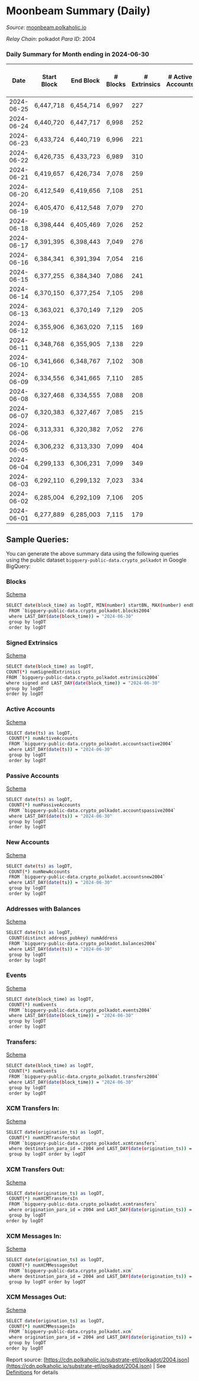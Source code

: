 # Moonbeam Summary (Daily)

_Source_: [moonbeam.polkaholic.io](https://moonbeam.polkaholic.io)

*Relay Chain*: polkadot
*Para ID*: 2004



### Daily Summary for Month ending in 2024-06-30


| Date    | Start Block | End Block | # Blocks | # Extrinsics | # Active Accounts | # Passive Accounts | # New Accounts | # Addresses | # Events  | # Transfers ($USD) | # XCM Transfers In ($USD) | # XCM Transfers Out ($USD) | # XCM In | # XCM Out | Issues |
|---------|-------------|-----------|----------|--------------|-------------------|--------------------|----------------|-------------|-----------|--------------------|---------------------------|----------------------------|----------|-----------|--------|
| 2024-06-25 | 6,447,718 | 6,454,714 | 6,997 | 227 |  |  |  |  | 742,784 | 28,105 ($2,031,986.32) |   |   |  |  |  |
| 2024-06-24 | 6,440,720 | 6,447,717 | 6,998 | 252 |  |  |  | 1,719,592 | 883,862 | 32,331 ($2,316,287.17) |   |   |  |  |  |
| 2024-06-23 | 6,433,724 | 6,440,719 | 6,996 | 221 |  |  |  | 1,718,816 | 790,016 | 25,773 ($1,665,286.56) |   |   |  |  |  |
| 2024-06-22 | 6,426,735 | 6,433,723 | 6,989 | 310 |  |  |  | 1,719,375 | 770,647 | 28,422 ($1,838,862.48) |   |   |  |  |  |
| 2024-06-21 | 6,419,657 | 6,426,734 | 7,078 | 259 |  |  |  | 1,719,736 | 840,575 | 31,869 ($6,016,895.25) |   |   |  |  |  |
| 2024-06-20 | 6,412,549 | 6,419,656 | 7,108 | 251 |  |  |  | 1,719,641 | 764,889 | 26,857 ($6,038,958.11) |   |   |  |  |  |
| 2024-06-19 | 6,405,470 | 6,412,548 | 7,079 | 270 |  |  |  | 1,719,762 | 814,772 | 24,012 ($11,291,105.99) |   |   |  |  |  |
| 2024-06-18 | 6,398,444 | 6,405,469 | 7,026 | 252 |  |  |  | 1,720,157 | 785,771 | 22,866 ($7,340,051.57) |   |   |  |  |  |
| 2024-06-17 | 6,391,395 | 6,398,443 | 7,049 | 276 |  |  |  | 1,719,874 | 659,810 | 15,107 ($3,073,174.19) |   |   |  |  |  |
| 2024-06-16 | 6,384,341 | 6,391,394 | 7,054 | 216 |  |  |  | 1,719,643 | 845,669 | 8,872 ($1,441,161.66) |   |   |  |  |  |
| 2024-06-15 | 6,377,255 | 6,384,340 | 7,086 | 241 |  |  |  | 1,719,469 | 738,658 | 12,266 ($2,133,270.64) |   |   |  |  |  |
| 2024-06-14 | 6,370,150 | 6,377,254 | 7,105 | 298 |  |  |  | 1,719,165 | 768,105 | 17,342 ($5,655,350.01) |   |   |  |  |  |
| 2024-06-13 | 6,363,021 | 6,370,149 | 7,129 | 205 |  |  |  | 1,718,895 | 646,596 | 11,418 ($2,459,524.70) |   |   |  |  |  |
| 2024-06-12 | 6,355,906 | 6,363,020 | 7,115 | 169 |  |  |  | 1,718,584 | 644,265 | 13,275 ($2,943,722.69) |   |   |  |  |  |
| 2024-06-11 | 6,348,768 | 6,355,905 | 7,138 | 229 |  |  |  | 1,718,257 | 700,911 | 13,479 ($6,565,588.25) |   |   |  |  |  |
| 2024-06-10 | 6,341,666 | 6,348,767 | 7,102 | 308 |  |  |  | 1,717,984 | 665,263 | 12,903 ($2,986,202.29) |   |   |  |  |  |
| 2024-06-09 | 6,334,556 | 6,341,665 | 7,110 | 285 |  |  |  | 1,717,735 | 683,921 | 8,719 ($1,850,665.91) |   |   |  |  |  |
| 2024-06-08 | 6,327,468 | 6,334,555 | 7,088 | 208 |  |  |  | 1,717,467 | 649,583 | 13,728 ($3,376,640.53) |   |   |  |  |  |
| 2024-06-07 | 6,320,383 | 6,327,467 | 7,085 | 215 |  |  |  | 1,717,072 | 734,376 | 13,789 ($3,430,214.14) |   |   |  |  |  |
| 2024-06-06 | 6,313,331 | 6,320,382 | 7,052 | 276 |  |  |  | 1,716,811 | 759,709 | 14,604 ($6,005,844.59) |   |   |  |  |  |
| 2024-06-05 | 6,306,232 | 6,313,330 | 7,099 | 404 |  |  |  | 1,716,470 | 850,013 | 25,507 ($4,081,233.69) |   |   |  |  |  |
| 2024-06-04 | 6,299,133 | 6,306,231 | 7,099 | 349 |  |  |  | 1,716,051 | 807,604 | 29,348 ($5,195,371.35) |   |   |  |  |  |
| 2024-06-03 | 6,292,110 | 6,299,132 | 7,023 | 334 |  |  |  | 1,715,715 | 1,108,883 | 22,929 ($5,477,375.39) |   |   |  |  |  |
| 2024-06-02 | 6,285,004 | 6,292,109 | 7,106 | 205 |  |  |  | 1,715,452 | 980,395 | 22,147 ($3,624,271.50) |   |   |  |  |  |
| 2024-06-01 | 6,277,889 | 6,285,003 | 7,115 | 179 |  |  |  | 1,715,210 | 645,590 | 21,428 ($2,095,765.30) |   |   |  |  |  |

## Sample Queries:
You can generate the above summary data using the following queries using the public dataset `bigquery-public-data.crypto_polkadot` in Google BigQuery:


### Blocks 

[Schema](https://github.com/colorfulnotion/substrate-etl/blob/main/schema/blocks.json)

```bash
SELECT date(block_time) as logDT, MIN(number) startBN, MAX(number) endBN, COUNT(*) numBlocks 
 FROM `bigquery-public-data.crypto_polkadot.blocks2004`  
 where LAST_DAY(date(block_time)) = "2024-06-30" 
 group by logDT 
 order by logDT
```

### Signed Extrinsics 

[Schema](https://github.com/colorfulnotion/substrate-etl/blob/main/schema/extrinsics.json)

```bash
SELECT date(block_time) as logDT, 
COUNT(*) numSignedExtrinsics 
FROM `bigquery-public-data.crypto_polkadot.extrinsics2004`  
where signed and LAST_DAY(date(block_time)) = "2024-06-30" 
group by logDT 
order by logDT
```

### Active Accounts 

[Schema](https://github.com/colorfulnotion/substrate-etl/blob/main/schema/accountsactive.json)

```bash
SELECT date(ts) as logDT, 
 COUNT(*) numActiveAccounts 
 FROM `bigquery-public-data.crypto_polkadot.accountsactive2004` 
 where LAST_DAY(date(ts)) = "2024-06-30" 
 group by logDT 
 order by logDT
```

### Passive Accounts 

[Schema](https://github.com/colorfulnotion/substrate-etl/blob/main/schema/accountspassive.json)

```bash
SELECT date(ts) as logDT, 
 COUNT(*) numPassiveAccounts 
 FROM `bigquery-public-data.crypto_polkadot.accountspassive2004` 
 where LAST_DAY(date(ts)) = "2024-06-30" 
 group by logDT 
 order by logDT
```

### New Accounts 

[Schema](https://github.com/colorfulnotion/substrate-etl/blob/main/schema/accountsnew.json)

```bash
SELECT date(ts) as logDT, 
 COUNT(*) numNewAccounts 
 FROM `bigquery-public-data.crypto_polkadot.accountsnew2004` 
 where LAST_DAY(date(ts)) = "2024-06-30" 
 group by logDT
 order by logDT
```

### Addresses with Balances 

[Schema](https://github.com/colorfulnotion/substrate-etl/blob/main/schema/balances.json)

```bash
SELECT date(ts) as logDT,
 COUNT(distinct address_pubkey) numAddress 
 FROM `bigquery-public-data.crypto_polkadot.balances2004` 
 where LAST_DAY(date(ts)) = "2024-06-30" 
 group by logDT 
 order by logDT
```

### Events 

[Schema](https://github.com/colorfulnotion/substrate-etl/blob/main/schema/events.json)

```bash
SELECT date(block_time) as logDT, 
 COUNT(*) numEvents 
 FROM `bigquery-public-data.crypto_polkadot.events2004` 
 where LAST_DAY(date(block_time)) = "2024-06-30" 
 group by logDT 
 order by logDT
```

### Transfers:

[Schema](https://github.com/colorfulnotion/substrate-etl/blob/main/schema/transfers.json)

```bash
SELECT date(block_time) as logDT, 
 COUNT(*) numEvents 
 FROM `bigquery-public-data.crypto_polkadot.transfers2004` 
 where LAST_DAY(date(block_time)) = "2024-06-30" 
 group by logDT 
 order by logDT
```

### XCM Transfers In: 

[Schema](https://github.com/colorfulnotion/substrate-etl/blob/main/schema/xcmtransfers.json)

```bash
SELECT date(origination_ts) as logDT, 
 COUNT(*) numXCMTransfersOut 
 FROM `bigquery-public-data.crypto_polkadot.xcmtransfers` 
 where destination_para_id = 2004 and LAST_DAY(date(origination_ts)) = "2024-06-30" 
 group by logDT order by logDT
```

### XCM Transfers Out: 

[Schema](https://github.com/colorfulnotion/substrate-etl/blob/main/schema/xcmtransfers.json)

```bash
SELECT date(origination_ts) as logDT, 
 COUNT(*) numXCMTransfersIn 
 FROM `bigquery-public-data.crypto_polkadot.xcmtransfers` 
 where origination_para_id = 2004 and LAST_DAY(date(origination_ts)) = "2024-06-30" 
 group by logDT 
order by logDT
```

### XCM Messages In: 

[Schema](https://github.com/colorfulnotion/substrate-etl/blob/main/schema/xcm.json)

```bash
SELECT date(origination_ts) as logDT, 
 COUNT(*) numXCMMessagesOut 
 FROM `bigquery-public-data.crypto_polkadot.xcm` 
 where destination_para_id = 2004 and LAST_DAY(date(origination_ts)) = "2024-06-30" 
 group by logDT order by logDT
```

### XCM Messages Out: 

[Schema](https://github.com/colorfulnotion/substrate-etl/blob/main/schema/xcm.json)

```bash
SELECT date(origination_ts) as logDT, 
 COUNT(*) numXCMMessagesIn 
 FROM `bigquery-public-data.crypto_polkadot.xcm` 
 where origination_para_id = 2004 and LAST_DAY(date(origination_ts)) = "2024-06-30" 
 group by logDT 
order by logDT
```


Report source: [https://cdn.polkaholic.io/substrate-etl/polkadot/2004.json](https://cdn.polkaholic.io/substrate-etl/polkadot/2004.json) | See [Definitions](/DEFINITIONS.md) for details
